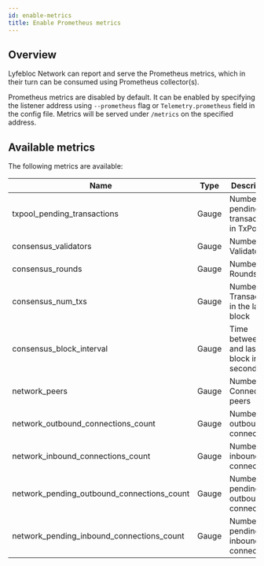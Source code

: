 ```yaml
---
id: enable-metrics
title: Enable Prometheus metrics
---
```


## Overview

Lyfebloc Network can report and serve the Prometheus metrics, which in their turn can be consumed using Prometheus collector(s).

Prometheus metrics are disabled by default. It can be enabled by specifying the listener address using `--prometheus` flag or `Telemetry.prometheus` field in the config file. 
Metrics will be served under `/metrics` on the specified address.

## Available metrics

The following metrics are available:

| **Name**                                      | **Type**      | **Description**                                 |
|-----------------------------------------------|---------------|-------------------------------------------------|
| txpool_pending_transactions                   | Gauge         | Number of pending transactions in TxPool        |
| consensus_validators                          | Gauge         | Number of Validators                            |
| consensus_rounds                              | Gauge         | Number of Rounds                                |
| consensus_num_txs                             | Gauge         | Number of Transactions in the latest block      |
| consensus_block_interval                      | Gauge         | Time between this and last block in seconds     |
| network_peers                                 | Gauge         | Number of Connected peers                       |
| network_outbound_connections_count            | Gauge         | Number of outbound connections                  |
| network_inbound_connections_count             | Gauge         | Number of inbound connections                   |
| network_pending_outbound_connections_count    | Gauge         | Number of pending outbound connections          |
| network_pending_inbound_connections_count     | Gauge         | Number of pending inbound connections           |